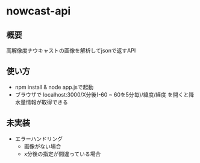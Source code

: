 # nowcast-api

## 概要

高解像度ナウキャストの画像を解析してjsonで返すAPI

## 使い方

- npm install & node app.jsで起動
- ブラウザで localhost:3000/X分後(-60 ~ 60を5分毎)/緯度/経度 を開くと降水量情報が取得できる  

## 未実装

- エラーハンドリング
  - 画像がない場合
  - x分後の指定が間違っている場合